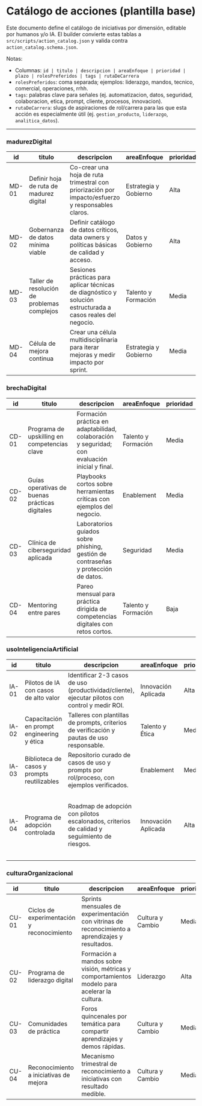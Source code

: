 # Catálogo de acciones (plantilla base)

Este documento define el catálogo de iniciativas por dimensión, editable por humanos y/o IA. El builder convierte estas tablas a `src/scripts/action_catalog.json` y valida contra `action_catalog.schema.json`.

Notas:
- Columnas: `id | titulo | descripcion | areaEnfoque | prioridad | plazo | rolesPreferidos | tags | rutaDeCarrera`
- `rolesPreferidos`: coma separada; ejemplos: liderazgo, mandos, tecnico, comercial, operaciones, rrhh.
- `tags`: palabras clave para señales (ej. automatizacion, datos, seguridad, colaboracion, etica, prompt, cliente, procesos, innovacion).
- `rutaDeCarrera`: slugs de aspiraciones de rol/carrera para las que esta acción es especialmente útil (ej. `gestion_producto`, `liderazgo`, `analitica_datos`).

---

### madurezDigital

| id    | titulo                                       | descripcion                                                                                                  | areaEnfoque               | prioridad | plazo         | rolesPreferidos                | tags                         | rutaDeCarrera                 | type | subdimensiones | objective | key_results |
| ----- | --------------------------------------------- | ------------------------------------------------------------------------------------------------------------ | ------------------------- | --------- | ------------- | ------------------------------ | ---------------------------- | ----------------------------- | ---- | -------------- | --------- | ----------- |
| MD-01 | Definir hoja de ruta de madurez digital       | Co-crear una hoja de ruta trimestral con priorización por impacto/esfuerzo y responsables claros.           | Estrategia y Gobierno     | Alta      | 6-8 semanas   | liderazgo, mandos              | roadmap, procesos, priorizacion | liderazgo                      | OKR | resolucionDeProblemas,proactividadDigital | Alinear iniciativas a resultados de negocio con ciclos trimestrales | resolucionDeProblemas:+1.0; proactividadDigital:+1.0 |
| MD-02 | Gobernanza de datos mínima viable             | Definir catálogo de datos críticos, data owners y políticas básicas de calidad y acceso.                    | Datos y Gobierno          | Alta      | 4-6 semanas   | liderazgo, operaciones, tecnico | datos, gobierno, calidad       | analitica_datos               | KPI | alfabetizacionDeDatos |
| MD-03 | Taller de resolución de problemas complejos   | Sesiones prácticas para aplicar técnicas de diagnóstico y solución estructurada a casos reales del negocio. | Talento y Formación       | Media     | 4-6 semanas   | mandos, tecnico                 | capacitacion, analitica        | mandos, tecnico                | KPI | resolucionDeProblemas |
| MD-04 | Célula de mejora continua                     | Crear una célula multidisciplinaria para iterar mejoras y medir impacto por sprint.                         | Estrategia y Gobierno     | Media     | 8-12 semanas  | liderazgo, operaciones          | procesos, experimentacion      | liderazgo, operaciones         | OKR | proactividadDigital,resolucionDeProblemas |

### brechaDigital

| id    | titulo                                       | descripcion                                                                                                  | areaEnfoque               | prioridad | plazo         | rolesPreferidos                | tags                         | rutaDeCarrera                 | type | subdimensiones |
| ----- | --------------------------------------------- | ------------------------------------------------------------------------------------------------------------ | ------------------------- | --------- | ------------- | ------------------------------ | ---------------------------- | ----------------------------- | ---- | -------------- |
| CD-01 | Programa de upskilling en competencias clave  | Formación práctica en adaptabilidad, colaboración y seguridad; con evaluación inicial y final.              | Talento y Formación       | Media     | 8-10 semanas  | rrhh, mandos                   | capacitacion, colaboracion, seguridad | liderazgo, mandos              | OKR | colaboracionDigital,ciberseguridad |
| CD-02 | Guías operativas de buenas prácticas digitales| Playbooks cortos sobre herramientas críticas con ejemplos del negocio.                                       | Enablement                | Media     | 3-4 semanas   | operaciones, comercial         | guias, colaboracion, procesos | operaciones, comercial         | KPI | colaboracionDigital |
| CD-03 | Clínica de ciberseguridad aplicada            | Laboratorios guiados sobre phishing, gestión de contraseñas y protección de datos.                          | Seguridad                  | Media     | 3-4 semanas   | todos                           | seguridad, practicas           | tecnico, operaciones           | KPI | ciberseguridad |
| CD-04 | Mentoring entre pares                         | Pareo mensual para práctica dirigida de competencias digitales con retos cortos.                            | Talento y Formación       | Baja      | 8 semanas     | mandos, tecnico                 | colaboracion, aprendizaje      | liderazgo, mandos, tecnico     | OKR | colaboracionDigital |

### usoInteligenciaArtificial

| id    | titulo                                       | descripcion                                                                                                  | areaEnfoque               | prioridad | plazo         | rolesPreferidos                | tags                         | rutaDeCarrera                 | type | subdimensiones | objective | key_results |
| ----- | --------------------------------------------- | ------------------------------------------------------------------------------------------------------------ | ------------------------- | --------- | ------------- | ------------------------------ | ---------------------------- | ----------------------------- | ---- | -------------- | --------- | ----------- |
| IA-01 | Pilotos de IA con casos de alto valor         | Identificar 2-3 casos de uso (productividad/cliente), ejecutar pilotos con control y medir ROI.             | Innovación Aplicada       | Alta      | 6-10 semanas  | tecnico, operaciones, liderazgo| ia, pilotos, productividad, cliente | gestion_producto, liderazgo     | OKR | nivelDeAdopcion,habilidadDeUso |
| IA-02 | Capacitación en prompt engineering y ética    | Talleres con plantillas de prompts, criterios de verificación y pautas de uso responsable.                  | Talento y Ética           | Media     | 4-6 semanas   | rrhh, mandos, comercial        | capacitacion, etica, prompt   | gestion_producto, comercial     | KPI | eticaYVerificacion,percepcionDeRiesgo |
| IA-03 | Biblioteca de casos y prompts reutilizables   | Repositorio curado de casos de uso y prompts por rol/proceso, con ejemplos verificados.                     | Enablement                | Media     | 3-4 semanas   | comercial, operaciones          | repositorio, prompt            | gestion_producto, comercial     | KPI | habilidadDeUso |
| IA-04 | Programa de adopción controlada               | Roadmap de adopción con pilotos escalonados, criterios de calidad y seguimiento de riesgos.                 | Innovación Aplicada       | Alta      | 8-12 semanas  | liderazgo, mandos               | adopcion, gobierno             | liderazgo                      | OKR | nivelDeAdopcion,percepcionDeRiesgo | Elevar adopción con control de calidad y gestión de riesgos | nivelDeAdopcion:+1.0; percepcionDeRiesgo:+1.0 |

### culturaOrganizacional

| id    | titulo                                       | descripcion                                                                                                  | areaEnfoque               | prioridad | plazo         | rolesPreferidos                | tags                         | rutaDeCarrera                 | type | subdimensiones | objective | key_results |
| ----- | --------------------------------------------- | ------------------------------------------------------------------------------------------------------------ | ------------------------- | --------- | ------------- | ------------------------------ | ---------------------------- | ----------------------------- | ---- | -------------- | --------- | ----------- |
| CU-01 | Ciclos de experimentación y reconocimiento    | Sprints mensuales de experimentación con vitrinas de reconocimiento a aprendizajes y resultados.            | Cultura y Cambio          | Media     | 3 meses       | liderazgo, mandos              | experimentacion, reconocimiento | liderazgo, mandos               | KPI | experimentacion,reconocimiento |
| CU-02 | Programa de liderazgo digital                 | Formación a mandos sobre visión, métricas y comportamientos modelo para acelerar la cultura.                | Liderazgo                 | Alta      | 6-8 semanas   | liderazgo                      | liderazgo, objetivos          | liderazgo                      | OKR | liderazgoYVision | Consolidar liderazgo visible con métricas y cascada de objetivos | liderazgoYVision:+1.0 |
| CU-03 | Comunidades de práctica                        | Foros quincenales por temática para compartir aprendizajes y demos rápidas.                                 | Cultura y Cambio          | Media     | 8 semanas     | mandos, tecnico                 | comunidad, aprendizaje         | mandos, tecnico                 | KPI | ambienteDeAprendizaje |
| CU-04 | Reconocimiento a iniciativas de mejora         | Mecanismo trimestral de reconocimiento a iniciativas con resultado medible.                                 | Cultura y Cambio          | Media     | 12 semanas    | liderazgo, mandos               | reconocimiento, resultados     | liderazgo, mandos               | OKR | reconocimiento |
